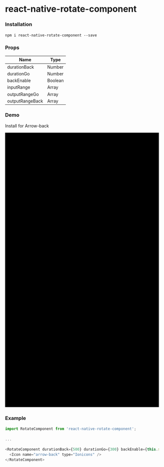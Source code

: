# react-native-rotate-component
### Installation
`npm i react-native-rotate-component --save`

### Props
Name | Type
------------ | -------------
durationBack | Number
durationGo | Number
backEnable | Boolean
inputRange | Array
outputRangeGo | Array
outputRangeBack | Array

### Demo
Install for Arrow-back

![demo](https://github.com/bonnguyenitc/react-native-rotate-component/blob/master/screen/demo.gif)

### Example

```javascript
import RotateComponent from 'react-native-rotate-component';

...

<RotateComponent durationBack={500} durationGo={300} backEnable={this.state.back}>
  <Icon name="arrow-back" type="Ionicons" />
</RotateComponent>
```
